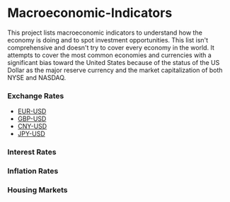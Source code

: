 # Macroeconomic-Indicators
This project lists macroeconomic indicators to understand how the economy is doing and to spot investment opportunities. This list isn't comprehensive and doesn't try to cover every economy in the world. It attempts to cover the most common economies and currencies with a significant bias toward the United States because of the status of the US Dollar as the major reserve currency and the market capitalization of both NYSE and NASDAQ.

### Exchange Rates
- [EUR-USD](https://www.google.com/finance/quote/EUR-USD)
- [GBP-USD](https://www.google.com/finance/quote/GBP-USD)
- [CNY-USD](https://www.google.com/finance/quote/CNY-USD)
- [JPY-USD](https://www.google.com/finance/quote/JPY-USD)

### Interest Rates


### Inflation Rates


### Housing Markets
